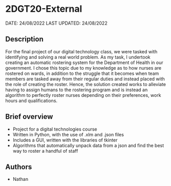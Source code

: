 # 2DGT20-External
DATE: 24/08/2022
LAST UPDATED: 24/08/2022
## Description
For the final project of our digital technology class, we were tasked with identifying and solving a real world problem.
As my task, I undertook creating an automatic rostering system for the Department of Health in our government.
I chose this topic due to my knowledge as to how nurses are rostered on wards, in addition to the struggle that it becomes when team members are tasked away from their regular duties and instead placed with the role of creating the roster.
Hence, the solution created works to alleviate having to assign humans to the rostering program and is instead an algorithm to perfectly roster nurses depending on their preferences, work hours and qualifications.

## Brief overview
 - Project for a digital technologies course
 - Written in Python, with the use of .xlm and .json files
 - Includes a GUI, written with the libraries of tkinter
 - Algorithms that automatically unpack data from a json and find the best way to roster a handful of staff
 
## Authors
 - Nathan

